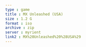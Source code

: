 ```yaml
---
type : game
title : MX Unleashed (USA)
size : 1.2 G
format : iso
archive : zip
server : myrient
link2 : MX%20Unleashed%20%28USA%29
---
```


